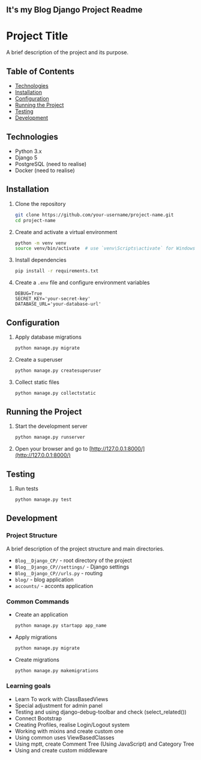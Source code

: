 



## It's my Blog Django Project Readme

# Project Title

A brief description of the project and its purpose.

## Table of Contents

- [Technologies](#technologies)
- [Installation](#installation)
- [Configuration](#configuration)
- [Running the Project](#running-the-project)
- [Testing](#testing)
- [Development](#development)


## Technologies

- Python 3.x
- Django 5
- PostgreSQL (need to realise)
- Docker (need to realise)


## Installation

1. Clone the repository
    ```sh
    git clone https://github.com/your-username/project-name.git
    cd project-name
    ```

2. Create and activate a virtual environment
    ```sh
    python -m venv venv
    source venv/bin/activate  # use `venv\Scripts\activate` for Windows
    ```

3. Install dependencies
    ```sh
    pip install -r requirements.txt
    ```

4. Create a `.env` file and configure environment variables
    ```env
    DEBUG=True
    SECRET_KEY='your-secret-key'
    DATABASE_URL='your-database-url'
    ```

## Configuration

1. Apply database migrations
    ```sh
    python manage.py migrate
    ```

2. Create a superuser
    ```sh
    python manage.py createsuperuser
    ```

3. Collect static files
    ```sh
    python manage.py collectstatic
    ```

## Running the Project

1. Start the development server
    ```sh
    python manage.py runserver
    ```

2. Open your browser and go to [http://127.0.0.1:8000/](http://127.0.0.1:8000/)

## Testing

1. Run tests
    ```sh
    python manage.py test
    ```

## Development

### Project Structure

A brief description of the project structure and main directories.

- `Blog__Django_CP/` - root directory of the project
- `Blog__Django_CP//settings/` - Django settings
- `Blog__Django_CP//urls.py` - routing
- `blog/` - blog application
- `accounts/` - acconts application

### Common Commands

- Create an application
    ```sh
    python manage.py startapp app_name
    ```

- Apply migrations
    ```sh
    python manage.py migrate
    ```

- Create migrations
    ```sh
    python manage.py makemigrations
    ```




### Learning goals
- Learn To work with ClassBasedViews
- Special adjustment for admin panel
- Testing and using django-debug-toolbar and check (select_related())
- Connect Bootstrap
- Creating Profiles, realise Login/Logout system
- Working with mixins and create custom one
- Using common uses ViewBasedClasses
- Using mptt, create Comment Tree (Using JavaScript) and Category Tree
- Using and create custom middleware